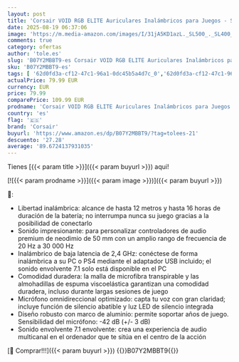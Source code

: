 ```yaml
---
layout: post
title: 'Corsair VOID RGB ELITE Auriculares Inalámbricos para Juegos - Sonido Envolvente 7.1 - Micrófono Omnidireccional - Almohadillas de Malla de Microfibra - Compatible iCUE - PC  Mac  PS5  PS4 - Blanco'
date: 2025-08-19 06:37:06
image: 'https://m.media-amazon.com/images/I/31jA5KD1azL._SL500_._SL400_.jpg'
comments: true
category: ofertas
author: 'tole.es'
slug: 'B07Y2MBBT9-es Corsair VOID RGB ELITE Auriculares Inalámbricos para...'
sku: 'B07Y2MBBT9-es'
tags: [ '62d0fd3a-cf12-47c1-96a1-0dc45b5a4d7c_0','62d0fd3a-cf12-47c1-96a1-0dc45b5a4d7c_7201','749d7d8e-47fd-431e-8b51-348b70f767e2_0','749d7d8e-47fd-431e-8b51-348b70f767e2_101','749d7d8e-47fd-431e-8b51-348b70f767e2_8501','856628d6-bd06-44c9-8556-c5cb75f77e2b_0','856628d6-bd06-44c9-8556-c5cb75f77e2b_5701','Accesorios para Juegos PC','Accesorios para PlayStation 5','Accessories  gaming','Arborist Merchandising Root','Audio & Sound','Auriculares gaming para PC','Auriculares para PlayStation 5','CML-Gaming','CML-Tech','Electrónica','Hardware y juegos para PlayStation 5','Informática','Juegos y Accesorios para PC','Los favoritos de nuestros clientes: Electrónica','Monitors','Self Service','Special Features Stores','Videojuegos','corsair','ps4','ps5','🇪🇸', ]
actualPrice: 79.99 EUR
currency: EUR
price: 79.99
comparePrice: 109.99 EUR
prodname: 'Corsair VOID RGB ELITE Auriculares Inalámbricos para Juegos - Sonido Envolvente 7.1 - Micrófono Omnidireccional - Almohadillas de Malla de Microfibra - Compatible iCUE - PC  Mac  PS5  PS4 - Blanco'
country: 'es'
flag: '🇪🇸'
brand: 'Corsair'
buyurl: 'https://www.amazon.es/dp/B07Y2MBBT9/?tag=tolees-21'
descuento: '27.28'
average: '89.6724137931035'
---
```


Tienes [{{< param title >}}]({{< param buyurl >}}) aqui!

[![{{< param prodname >}}]({{< param image >}})]({{< param buyurl >}})

🔎:

- Libertad inalámbrica: alcance de hasta 12 metros y hasta 16 horas de duración de la batería; no interrumpa nunca su juego gracias a la posibilidad de conectarlo
- Sonido impresionante: para personalizar controladores de audio premium de neodimio de 50 mm con un amplio rango de frecuencia de 20 Hz a 30 000 Hz
- Inalámbrico de baja latencia de 2,4 GHz: conéctese de forma inalámbrica a su PC o PS4 mediante el adaptador USB incluido; el sonido envolvente 7.1 solo está disponible en el PC
- Comodidad duradera: la malla de microfibra transpirable y las almohadillas de espuma viscoelástica garantizan una comodidad duradera, incluso durante largas sesiones de juego
- Micrófono omnidireccional optimizado: capta tu voz con gran claridad; incluye función de silencio abatible y luz LED de silencio integrada
- Diseño robusto con marco de aluminio: permite soportar años de juego. Sensibilidad del micrófono: -42 dB (+/- 3 dB)
- Sonido envolvente 7.1 envolvente: crea una experiencia de audio multicanal en el ordenador que te sitúa en el centro de la acción

[🛒 Comprar!!!]({{< param buyurl >}})
{{<world>}}B07Y2MBBT9{{</world>}}
